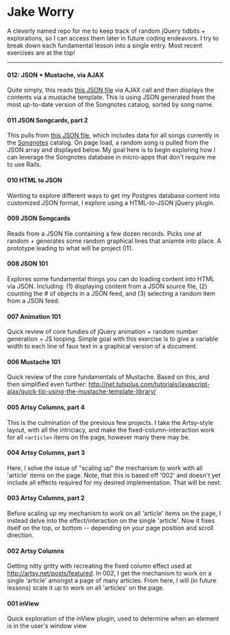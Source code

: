 # Jake Worry

A cleverly named repo for me to keep track of random jQuery tidbits + explorations, so I can access them later in future coding endeavors. I try to break down each fundamental lesson into a single entry. Most recent exercises are at the top!

---

#### 012: JSON + Mustache, via AJAX
Quite simply, this reads <a href="data.json">this JSON file</a> via AJAX call and then displays the contents via a mustache template. This is using JSON generated from the most up-to-date version of the Songnotes catalog, sorted by song name.

#### 011 JSON Songcards, part 2
This pulls from <a href="data.json">this JSON file</a>, which includes data for all songs currently in the <a href="http://www.songnotes.cc">Songnotes</a> catalog. On page load, a random song is pulled from the JSON array and displayed below. My goal here is to begin exploring how I can leverage the Songnotes database in micro-apps that don't require me to use Rails.

#### 010 HTML to JSON
Wanting to explore different ways to get my Postgres database content into customized JSON format, I explore using a HTML-to-JSON jQuery plugin.

#### 009 JSON Songcards
Reads from a JSON file containing a few dozen records. Picks one at random + generates some random graphical lines that aniamte into place. A prototype leading to what will be project 011.

#### 008 JSON 101

Explores some fundamental things you can do loading content into HTML via JSON. Including: (1) displaying content from a JSON source file, (2) counting the # of objects in a JSON feed, and (3) selecting a random item from a JSON feed.

#### 007 Animation 101

Quick review of core fundies of jQuery animation + random number generation + JS looping. Simple goal with this exercise is to give a variable width to each line of faux text in a graphical version of a document.

#### 006 Mustache 101

Quick review of the core fundamentals of Mustache. Based on this, and then simplified even further: http://net.tutsplus.com/tutorials/javascript-ajax/quick-tip-using-the-mustache-template-library/

#### 005 Artsy Columns, part 4

This is the culmination of the previous few projects. I take the Artsy-style layout, with all the intriciacy, and make the fixed-column-interaction work for all `<article>` items on the page, however many there may be.

#### 004 Artsy Columns, part 3

Here, I solve the issue of "scaling up" the mechanism to work with all 'article' items on the page. Note, that this is based off '002' and doesn't yet include all effects required for my desired implementation. That will be next.

#### 003 Artsy Columns, part 2

Before scaling up my mechanism to work on all 'article' items on the page, I instead delve into the effect/interaction on the single 'article'. Now it fixes itself on the top, or bottom -- depending on your page position and scroll direction.

#### 002 Artsy Columns

Getting nitty gritty with recreating the fixed column effect used at http://artsy.net/posts/featured. In 002, I get the mechanism to work on a single 'article' amongst a page of many articles. From here, I will (in future lessons) scale it up to work on all 'articles' on the page.

#### 001 inView

Quick exploration of the inView plugin, used to determine when an element is in the user's window view